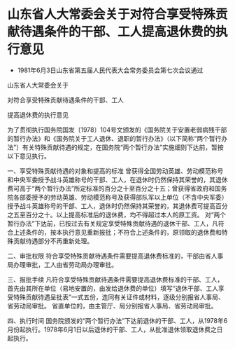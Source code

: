 # 山东省人大常委会关于对符合享受特殊贡献待遇条件的干部、工人提高退休费的执行意见

- 1981年6月3日山东省第五届人民代表大会常务委员会第七次会议通过

<!-- INFO END -->

山东省人大常委会关于

对符合享受特殊贡献待遇条件的干部、工人

提高退休费的执行意见

为了贯彻执行国务院国发〔1978〕104号文颁发的《国务院关于安置老弱病残干部的暂行办法》和《国务院关于工人退休、退职的暂行办法》（以下简称“两个暂行办法”）有关特殊贡献待遇的规定，在国务院“两个暂行办法”实施细则下达前，暂按以下意见执行。

一、享受特殊贡献待遇的对象和提高的标准 曾获得全国劳动英雄、劳动模范称号和中央军委授予战斗英雄称号的干部、工人，在退休时仍然保持其荣誉的，其退休费可高于“两个暂行办法”所定标准的百分之十至百分之十五；曾获得省政府和国务院各部委授予的劳动英雄、劳动模范称号及获得部队军以上单位（不含中央军委）授予战斗英雄称号的干部、工人，退休时仍然保持其荣誉的，其退休费可提高百分之五至百分之十。以上提高标准后的退休费，均不得超过本人的原工资。 对“两个暂行办法”下达前，已按过去有关规定享受特殊贡献待遇的退休干部、工人，凡符合上述条件的，按本执行意见重新报批；不符合上述条件的，原领取的退休费和特殊贡献待遇部分不再重新处理。

二、审批权限 符合享受特殊贡献待遇条件需要提高退休费标准的，干部由省人事局办理审批，工人由省劳动局办理审批。

三、报批手续 凡符合享受特殊贡献待遇条件需要提高退休费标准的干部、工人，首先由其所在单位（易地安置的，由发给退休费的单位）填写“退休干部、工人享受特殊贡献待遇呈批表”一式五份，连同有关证件或材料，逐级分别报省人事局、省劳动局审批。 省直单位的，由主管厅、局分别报省人事局、省劳动局审批。

四、执行时间 国务院颁发的“两个暂行办法”下达前退休的干部、工人，从1978年6月份起执行。1978年6月1日以后退休的干部、工人，从批准退休领取退休费之日起执行。
